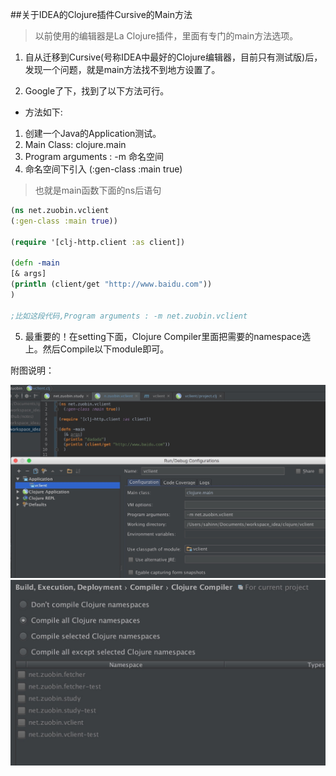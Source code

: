 ##关于IDEA的Clojure插件Cursive的Main方法

 > 以前使用的编辑器是La Clojure插件，里面有专门的main方法选项。

1. 自从迁移到Cursive(号称IDEA中最好的Clojure编辑器，目前只有测试版)后，
发现一个问题，就是main方法找不到地方设置了。

2. Google了下，找到了以下方法可行。

- 方法如下:

1. 创建一个Java的Application测试。
2. Main Class:  clojure.main
3. Program arguments : -m 命名空间
4. 命名空间下引入 (:gen-class :main true)


  >也就是main函数下面的ns后语句

~~~Clojure
(ns net.zuobin.vclient
(:gen-class :main true))

(require '[clj-http.client :as client])

(defn -main
[& args]
(println (client/get "http://www.baidu.com"))
)

;比如这段代码,Program arguments : -m net.zuobin.vclient
~~~

5. 最重要的！在setting下面，Clojure Compiler里面把需要的namespace选上。然后Compile以下module即可。

附图说明：

![cursive1](https://github.com/ericzuobin/notes/blob/master/pic/Clojure/Cursive.jpg)
![cursive2](https://github.com/ericzuobin/notes/blob/master/pic/Clojure/Cursive2.jpg)
